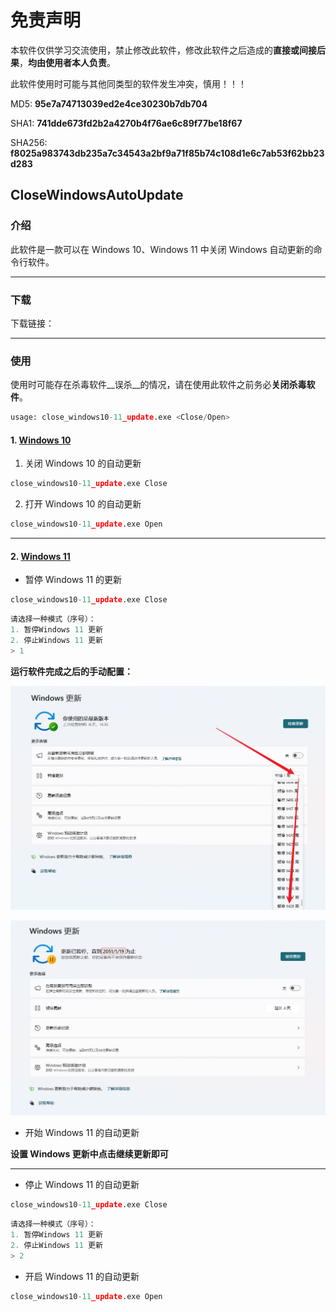# 免责声明

本软件仅供学习交流使用，禁止修改此软件，修改此软件之后造成的**直接或间接后果**，**均由使用者本人负责**。

此软件使用时可能与其他同类型的软件发生冲突，慎用！！！

MD5: __95e7a74713039ed2e4ce30230b7db704__

SHA1: __741dde673fd2b2a4270b4f76ae6c89f77be18f67__

SHA256: __f8025a983743db235a7c34543a2bf9a71f85b74c108d1e6c7ab53f62bb23d283__

## CloseWindowsAutoUpdate

### 介绍

此软件是一款可以在 Windows 10、Windows 11 中关闭 Windows 自动更新的命令行软件。

---

### 下载

下载链接：[]()

---

### 使用

使用时可能存在杀毒软件__误杀__的情况，请在使用此软件之前务必**关闭杀毒软件**。

```python
usage: close_windows10-11_update.exe <Close/Open>
```

#### 1. <u>Windows 10</u>

1. 关闭 Windows 10 的自动更新

```python
close_windows10-11_update.exe Close
```

2. 打开 Windows 10 的自动更新

```python
close_windows10-11_update.exe Open
```

---

#### 2. <u>Windows 11</u>

- 暂停 Windows 11 的更新

```python
close_windows10-11_update.exe Close
```

```python
请选择一种模式（序号）：
1. 暂停Windows 11 更新
2. 停止Windows 11 更新
> 1
```

**运行软件完成之后的手动配置：**

![演示1](./img/演示.png)

![演示2](./img/演示2.png)

* 开始 Windows 11 的自动更新

**设置 Windows 更新中点击继续更新即可**

---

- 停止 Windows 11 的自动更新

```python
close_windows10-11_update.exe Close
```

```python
请选择一种模式（序号）：
1. 暂停Windows 11 更新
2. 停止Windows 11 更新
> 2
```

- 开启 Windows 11 的自动更新

```python
close_windows10-11_update.exe Open
```